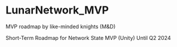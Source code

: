 # LunarNetwork_MVP
MVP roadmap by like-minded knights (M&D)

Short-Term Roadmap for Network State MVP (Unity) Until Q2 2024
